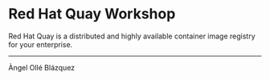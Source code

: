 # Red Hat Quay Workshop

Red Hat Quay is a distributed and highly available container image registry for your enterprise.

---

Àngel Ollé Blázquez
